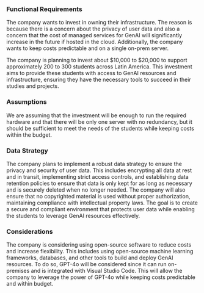 ### Functional Requirements

The company wants to invest in owning their infrastructure. The reason is because there is a concern about the privacy of user data and also a concern that the cost of managed services for GenAI will significantly increase in the future if hosted in the cloud. Additionally, the company wants to keep costs predictable and on a single on-prem server.

The company is planning to invest about $10,000 to $20,000 to support approximately 200 to 300 students across Latin America. This investment aims to provide these students with access to GenAI resources and infrastructure, ensuring they have the necessary tools to succeed in their studies and projects.

### Assumptions

We are assuming that the investment will be enough to run the required hardware and that there will be only one server with no redundancy, but it should be sufficient to meet the needs of the students while keeping costs within the budget.

### Data Strategy

The company plans to implement a robust data strategy to ensure the privacy and security of user data. This includes encrypting all data at rest and in transit, implementing strict access controls, and establishing data retention policies to ensure that data is only kept for as long as necessary and is securely deleted when no longer needed. The company will also ensure that no copyrighted material is used without proper authorization, maintaining compliance with intellectual property laws. The goal is to create a secure and compliant environment that protects user data while enabling the students to leverage GenAI resources effectively.

### Considerations

The company is considering using open-source software to reduce costs and increase flexibility. This includes using open-source machine learning frameworks, databases, and other tools to build and deploy GenAI resources. To do so, GPT-4o will be considered since it can run on-premises and is integrated with Visual Studio Code. This will allow the company to leverage the power of GPT-4o while keeping costs predictable and within budget.

